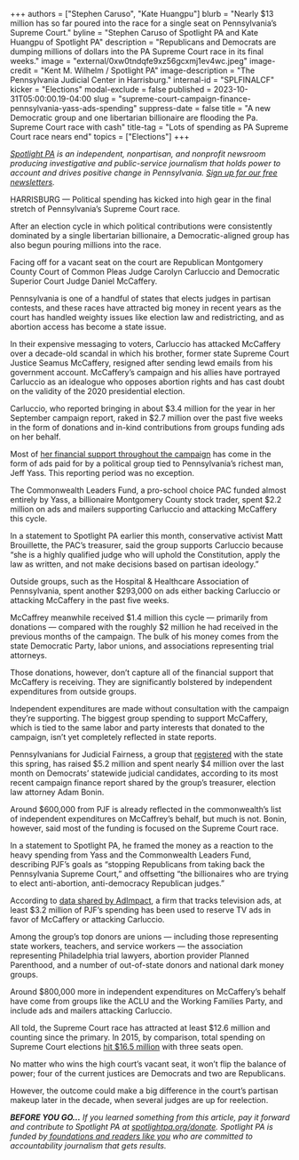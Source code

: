 +++
authors = ["Stephen Caruso", "Kate Huangpu"]
blurb = "Nearly $13 million has so far poured into the race for a single seat on Pennsylvania’s Supreme Court."
byline = "Stephen Caruso of Spotlight PA and Kate Huangpu of Spotlight PA"
description = "Republicans and Democrats are dumping millions of dollars into the PA Supreme Court race in its final weeks."
image = "external/0xw0tndqfe9xz56gcxmj1ev4wc.jpeg"
image-credit = "Kent M. Wilhelm / Spotlight PA"
image-description = "The Pennsylvania Judicial Center in Harrisburg."
internal-id = "SPLFINALCF"
kicker = "Elections"
modal-exclude = false
published = 2023-10-31T05:00:00.19-04:00
slug = "supreme-court-campaign-finance-pennsylvania-yass-ads-spending"
suppress-date = false
title = "A new Democratic group and one libertarian billionaire are flooding the Pa. Supreme Court race with cash"
title-tag = "Lots of spending as PA Supreme Court race nears end"
topics = ["Elections"]
+++

<a href="https://www.spotlightpa.org/"><em>Spotlight PA</em></a><em> is an independent, nonpartisan, and nonprofit newsroom producing investigative and public-service journalism that holds power to account and drives positive change in Pennsylvania. </em><a href="https://www.spotlightpa.org/newsletters"><em>Sign up for our free newsletters</em></a><em>.</em>

HARRISBURG — Political spending has kicked into high gear in the final stretch of Pennsylvania’s Supreme Court race.

After an election cycle in which political contributions were consistently dominated by a single libertarian billionaire, a Democratic-aligned group has also begun pouring millions into the race.

Facing off for a vacant seat on the court are Republican Montgomery County Court of Common Pleas Judge Carolyn Carluccio and Democratic Superior Court Judge Daniel McCaffery.

<script src="https://www.spotlightpa.org/embed.js" async></script><div data-spl-embed-version="1" data-spl-src="https://www.spotlightpa.org/embeds/newsletter/"></div>

Pennsylvania is one of a handful of states that elects judges in partisan contests, and these races have attracted big money in recent years as the court has handled weighty issues like election law and redistricting, and as abortion access has become a state issue.

In their expensive messaging to voters, Carluccio has attacked McCaffery over a decade-old scandal in which his brother, former state Supreme Court Justice Seamus McCaffery, resigned after sending lewd emails from his government account. McCaffery’s campaign and his allies have portrayed Carluccio as an idealogue who opposes abortion rights and has cast doubt on the validity of the 2020 presidential election.

Carluccio, who reported bringing in about $3.4 million for the year in her September campaign report, raked in $2.7 million over the past five weeks in the form of donations and in-kind contributions from groups funding ads on her behalf.

Most of <a href="https://www.spotlightpa.org/news/2023/10/pennsylvania-judicial-court-elections-jeff-yass-campaign-finance/">her financial support throughout the campaign</a> has come in the form of ads paid for by a political group tied to Pennsylvania’s richest man, Jeff Yass. This reporting period was no exception.

The Commonwealth Leaders Fund, a pro-school choice PAC funded almost entirely by Yass, a billionaire Montgomery County stock trader, spent $2.2 million on ads and mailers supporting Carluccio and attacking McCaffery this cycle.

In a statement to Spotlight PA earlier this month, conservative activist Matt Brouillette, the PAC’s treasurer, said the group supports Carluccio because “she is a highly qualified judge who will uphold the Constitution, apply the law as written, and not make decisions based on partisan ideology.”

Outside groups, such as the Hospital &amp; Healthcare Association of Pennsylvania, spent another $293,000 on ads either backing Carluccio or attacking McCaffery in the past five weeks.

McCaffrey meanwhile received $1.4 million this cycle — primarily from donations — compared with the roughly $2 million he had received in the previous months of the campaign. The bulk of his money comes from the state Democratic Party, labor unions, and associations representing trial attorneys.

Those donations, however, don’t capture all of the financial support that McCaffery is receiving. They are significantly bolstered by independent expenditures from outside groups.

Independent expenditures are made without consultation with the campaign they’re supporting. The biggest group spending to support McCaffery, which is tied to the same labor and party interests that donated to the campaign, isn’t yet completely reflected in state reports.

Pennsylvanians for Judicial Fairness, a group that <a href="https://www.pavoterservices.pa.gov/ElectionInfo/CommitteeInfo.aspx?ID=21120">registered</a> with the state this spring, has raised $5.2 million and spent nearly $4 million over the last month on Democrats’ statewide judicial candidates, according to its most recent campaign finance report shared by the group’s treasurer, election law attorney Adam Bonin.

Around $600,000 from PJF is already reflected in the commonwealth’s list of independent expenditures on McCaffrey’s behalf, but much is not. Bonin, however, said most of the funding is focused on the Supreme Court race.

In a statement to Spotlight PA, he framed the money as a reaction to the heavy spending from Yass and the Commonwealth Leaders Fund, describing PJF’s goals as “stopping Republicans from taking back the Pennsylvania Supreme Court,” and offsetting “the billionaires who are trying to elect anti-abortion, anti-democracy Republican judges.”

According to <a href="https://x.com/AdImpact_Pol/status/1716903629825905075?s=20">data shared by AdImpact</a>, a firm that tracks television ads, at least $3.2 million of PJF’s spending has been used to reserve TV ads in favor of McCaffery or attacking Carluccio.

Among the group’s top donors are unions — including those representing state workers, teachers, and service workers — the association representing Philadelphia trial lawyers, abortion provider Planned Parenthood, and a number of out-of-state donors and national dark money groups.

Around $800,000 more in independent expenditures on McCaffery’s behalf have come from groups like the ACLU and the Working Families Party, and include ads and mailers attacking Carluccio.

<script src="https://www.spotlightpa.org/embed.js" async></script><div data-spl-embed-version="1" data-spl-src="https://www.spotlightpa.org/embeds/donate/"></div>

All told, the Supreme Court race has attracted at least $12.6 million and counting since the primary. In 2015, by comparison, total spending on Supreme Court elections <a href="https://www.brennancenter.org/our-work/analysis-opinion/spending-pennsylvania-supreme-court-race-tops-out-over-165-million">hit $16.5 million</a> with three seats open.

No matter who wins the high court’s vacant seat, it won’t flip the balance of power; four of the current justices are Democrats and two are Republicans.

However, the outcome could make a big difference in the court’s partisan makeup later in the decade, when several judges are up for reelection.

<strong><em>BEFORE YOU GO…</em></strong><em> If you learned something from this article, pay it forward and contribute to Spotlight PA at </em><a href="http://spotlightpa.org/donate"><em>spotlightpa.org/donate</em></a><em>. Spotlight PA is funded by</em><a href="https://www.spotlightpa.org/support"><em> foundations and readers like you</em></a><em> who are committed to accountability journalism that gets results.</em>

